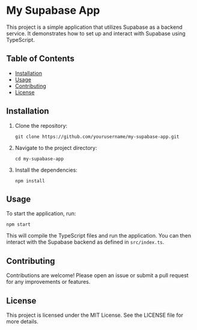 # My Supabase App

This project is a simple application that utilizes Supabase as a backend service. It demonstrates how to set up and interact with Supabase using TypeScript.

## Table of Contents

- [Installation](#installation)
- [Usage](#usage)
- [Contributing](#contributing)
- [License](#license)

## Installation

1. Clone the repository:
   ```
   git clone https://github.com/yourusername/my-supabase-app.git
   ```

2. Navigate to the project directory:
   ```
   cd my-supabase-app
   ```

3. Install the dependencies:
   ```
   npm install
   ```

## Usage

To start the application, run:
```
npm start
```

This will compile the TypeScript files and run the application. You can then interact with the Supabase backend as defined in `src/index.ts`.

## Contributing

Contributions are welcome! Please open an issue or submit a pull request for any improvements or features.

## License

This project is licensed under the MIT License. See the LICENSE file for more details.